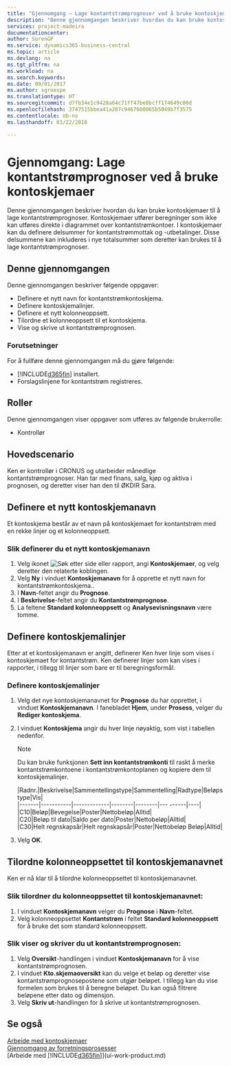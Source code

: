 ```yaml
---
title: "Gjennomgang – Lage kontantstrømprognoser ved å bruke kontoskjemaer | Microsoft-dokumentasjon"
description: "Denne gjennomgangen beskriver hvordan du kan bruke kontoskjemaer til å lage kontantstrømprognoser. Kontoskjemaer utfører beregninger som ikke kan utføres direkte i diagrammet over kontantstrømkontoer. I kontoskjemaer kan du definere delsummer for kontantstrømmottak og -utbetalinger. Disse delsummene kan inkluderes i nye totalsummer som deretter kan brukes til å lage kontantstrømprognoser."
services: project-madeira
documentationcenter: 
author: SorenGP
ms.service: dynamics365-business-central
ms.topic: article
ms.devlang: na
ms.tgt_pltfrm: na
ms.workload: na
ms.search.keywords: 
ms.date: 09/01/2017
ms.author: sgroespe
ms.translationtype: HT
ms.sourcegitcommit: d7fb34e1c9428a64c71ff47be8bcff174649c00d
ms.openlocfilehash: 3747515bbea41a207c9467600065b5049b7f3575
ms.contentlocale: nb-no
ms.lasthandoff: 03/22/2018

---
```

# <a name="walkthrough-making-cash-flow-forecasts-by-using-account-schedules"></a>Gjennomgang: Lage kontantstrømprognoser ved å bruke kontoskjemaer
Denne gjennomgangen beskriver hvordan du kan bruke kontoskjemaer til å lage kontantstrømprognoser. Kontoskjemaer utfører beregninger som ikke kan utføres direkte i diagrammet over kontantstrømkontoer. I kontoskjemaer kan du definere delsummer for kontantstrømmottak og -utbetalinger. Disse delsummene kan inkluderes i nye totalsummer som deretter kan brukes til å lage kontantstrømprognoser.  

## <a name="about-this-walkthrough"></a>Denne gjennomgangen  
Denne gjennomgangen beskriver følgende oppgaver:  

- Definere et nytt navn for kontantstrømkontoskjema.  
- Definere kontoskjemalinjer.  
- Definere et nytt kolonneoppsett.  
- Tilordne et kolonneoppsett til et kontoskjema.  
- Vise og skrive ut kontantstrømprognosen.  

### <a name="prerequisites"></a>Forutsetninger  
For å fullføre denne gjennomgangen må du gjøre følgende:  

- [!INCLUDE[d365fin](includes/d365fin_md.md)] installert.  
- Forslagslinjene for kontantstrøm registreres.  

## <a name="roles"></a>Roller  
Denne gjennomgangen viser oppgaver som utføres av følgende brukerrolle:  

- Kontrollør  

## <a name="story"></a>Hovedscenario  
Ken er kontrollør i CRONUS og utarbeider månedlige kontantstrømprognoser. Han tar med finans, salg, kjøp og aktiva i prognosen, og deretter viser han den til ØKDIR Sara.  

## <a name="setting-up-a-new-account-schedule-name"></a>Definere et nytt kontoskjemanavn  
Et kontoskjema består av et navn på kontoskjemaet for kontantstrøm med en rekke linjer og et kolonneoppsett.  

### <a name="to-set-up-a-new-account-schedule-name"></a>Slik definerer du et nytt kontoskjemanavn  

1.  Velg ikonet ![Søk etter side eller rapport](media/ui-search/search_small.png "Søk etter side eller rapport"), angi **Kontoskjemaer**, og velg deretter den relaterte koblingen.  
2.  Velg **Ny** i vinduet **Kontoskjemanavn** for å opprette et nytt navn for kontantstrømkontoskjema..  
3.  I **Navn**-feltet angir du **Prognose**.  
4.  I **Beskrivelse**-feltet angir du **Kontantstrømprognose**.  
5.  La feltene **Standard kolonneoppsett** og **Analysevisningsnavn** være tomme.  

## <a name="setting-up-account-schedule-lines"></a>Definere kontoskjemalinjer  
Etter at et kontoskjemanavn er angitt, definerer Ken hver linje som vises i kontoskjemaet for kontantstrøm. Ken definerer linjer som kan vises i rapporter, i tillegg til linjer som bare er til beregningsformål.  

### <a name="to-set-up-account-schedule-lines"></a>Definere kontoskjemalinjer  

1.  Velg det nye kontoskjemanavnet for **Prognose** du har opprettet, i vinduet **Kontoskjemanavn**. I fanebladet **Hjem**, under **Prosess**, velger du **Rediger kontoskjema**.  
2.  I vinduet **Kontoskjema** angir du hver linje nøyaktig, som vist i tabellen nedenfor.  

    > [!NOTE]  
    >  Du kan bruke funksjonen **Sett inn kontantstrømkonti** til raskt å merke kontantstrømkontoene i kontantstrømkontoplanen og kopiere dem til kontoskjemalinjer.  

    |Radnr.|Beskrivelse|Sammentellingstype|Sammentelling|Radtype|Beløpstype|Vis|  
    |-------|-----------|-------------|--------|--------|---  ------|----| |C10|Beløp|Bevegelse|Poster|Nettobeløp|Alltid|  
    |C20|Beløp til dato|Saldo per dato|Poster|Nettobeløp|Alltid|  
    |C30|Helt regnskapsår|Helt regnskapsår|Poster|Nettobeløp Beløp|Alltid|  

4.  Velg **OK**.  

## <a name="assigning-the-column-layout-to-the-account-schedule-name"></a>Tilordne kolonneoppsettet til kontoskjemanavnet  
Ken er nå klar til å tilordne kolonneoppsettet til kontoskjemanavnet.  

### <a name="to-assign-the-column-layout-to-the-account-schedule-name"></a>Slik tilordner du kolonneoppsettet til kontoskjemanavnet:  

1.  I vinduet **Kontoskjemanavn** velger du **Prognose** i **Navn**-feltet.  
2.  Velg kolonneoppsettet **Kontantstrøm** i feltet **Standard kolonneoppsett** for å bruke det som standard kolonneoppsett.  

### <a name="to-view-and-print-the-cash-flow-forecast"></a>Slik viser og skriver du ut kontantstrømprognosen:  
1.  Velg **Oversikt**-handlingen i vinduet **Kontoskjemanavn** for å vise kontantstrømprognosen.  
2.  I vinduet **Kto.skjemaoversikt** kan du velge et beløp og deretter vise kontantstrømprognosepostene som utgjør beløpet. I tillegg kan du vise formelen som brukes til å beregne beløpet. Du kan også filtrere beløpene etter dato og dimensjon.  
3.  Velg **Skriv ut**-handlingen for å skrive ut kontantstrømprognosen.  

## <a name="see-also"></a>Se også  
 [Arbeide med kontoskjemaer](bi-how-work-account-schedule.md)   
 [Gjennomgang av forretningsprosesser](walkthrough-business-process-walkthroughs.md)  
 [Arbeide med [!INCLUDE[d365fin](includes/d365fin_md.md)]](ui-work-product.md)

